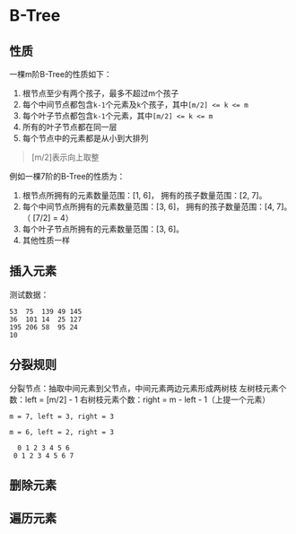 # B-Tree

## 性质

一棵m阶B-Tree的性质如下：

1. 根节点至少有两个孩子，最多不超过m个孩子
2. 每个中间节点都包含`k-1`个元素及`k`个孩子，其中`[m/2] <= k <= m`
3. 每个叶子节点都包含`k-1`个元素，其中`[m/2] <= k <= m`
4. 所有的叶子节点都在同一层
5. 每个节点中的元素都是从小到大排列

> [m/2]表示向上取整



例如一棵7阶的B-Tree的性质为：

1. 根节点所拥有的元素数量范围：[1, 6]， 拥有的孩子数量范围：[2, 7]。
2. 每个中间节点所拥有的元素数量范围：[3, 6]， 拥有的孩子数量范围：[4, 7]。（ [7/2] = 4）
3. 每个叶子节点所拥有的元素数量范围：[3, 6]。
4. 其他性质一样

## 插入元素

测试数据：

```
53  75  139 49 145 
36  101 14  25 127 
195 206 58  95 24 
10
```

## 分裂规则

分裂节点：抽取中间元素到父节点，中间元素两边元素形成两树枝
左树枝元素个数：left = [m/2] - 1
右树枝元素个数：right = m - left  - 1（上提一个元素）

`m = 7, left = 3, right = 3`

`m = 6, left = 2, right = 3`



```
  0 1 2 3 4 5 6
 0 1 2 3 4 5 6 7
```



## 删除元素

## 遍历元素